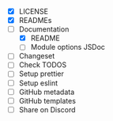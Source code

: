 - [x] LICENSE
- [x] READMEs
- [ ] Documentation
  - [x] README
  - [ ] Module options JSDoc
- [ ] Changeset
- [ ] Check TODOS
- [ ] Setup prettier
- [ ] Setup eslint
- [ ] GitHub metadata
- [ ] GitHub templates
- [ ] Share on Discord